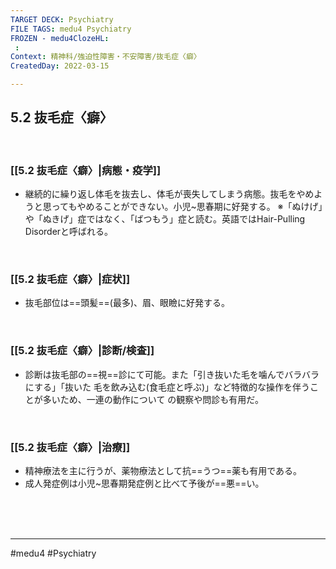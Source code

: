 ```yaml
---
TARGET DECK: Psychiatry
FILE TAGS: medu4 Psychiatry
FROZEN - medu4ClozeHL:
 : 
Context: 精神科/強迫性障害・不安障害/抜毛症〈癖〉
CreatedDay: 2022-03-15

---
```


## 5.2 抜毛症〈癖〉

<br>

### [[5.2 抜毛症〈癖〉|病態・疫学]]
* 継続的に繰り返し体毛を抜去し、体毛が喪失してしまう病態。抜毛をやめようと思ってもやめることができない。小児~思春期に好発する。
※「ぬけげ」や「ぬきげ」症ではなく、「ばつもう」症と読む。英語ではHair-Pulling Disorderと呼ばれる。

<br>

### [[5.2 抜毛症〈癖〉|症状]]
* 抜毛部位は==頭髪==(最多)、眉、眼瞼に好発する。
<!--ID: 1648705158304-->


<br>

### [[5.2 抜毛症〈癖〉|診断/検査]]
* 診断は抜毛部の==視==診にて可能。また「引き抜いた毛を噛んでバラバラにする」「抜いた 毛を飲み込む(食毛症と呼ぶ)」など特徴的な操作を伴うことが多いため、一連の動作について の観察や問診も有用だ。
<!--ID: 1648705158311-->




<br>



### [[5.2 抜毛症〈癖〉|治療]]
* 精神療法を主に行うが、薬物療法として抗==うつ==薬も有用である。
* 成人発症例は小児~思春期発症例と比べて予後が==悪==い。
<!--ID: 1648705158318-->




<br><br><br>

---
#medu4 #Psychiatry 